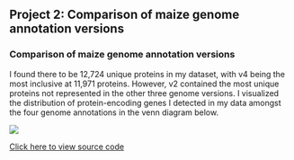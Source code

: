 ## Project 2: Comparison of maize genome annotation versions

### Comparison of maize genome annotation versions

I found there to be 12,724 unique proteins in my dataset, with v4 being the most inclusive at 11,971 proteins. However, v2 contained the most unique proteins not represented in the other three genome versions. I visualized the distribution of protein-encoding genes I detected in my data amongst the four genome annotations in the venn diagram below.

<img src="ProteinVen.png?raw=true"/>

<a href="/V4pro.html" target="_blank">Click here to view source code</a>
